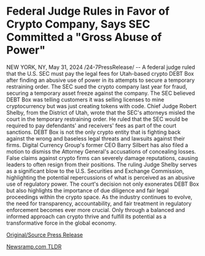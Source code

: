 # Federal Judge Rules in Favor of Crypto Company, Says SEC Committed a "Gross Abuse of Power"

NEW YORK, NY, May 31, 2024 /24-7PressRelease/ -- A federal judge ruled that the U.S. SEC must pay the legal fees for Utah-based crypto DEBT Box after finding an abusive use of power in its attempts to secure a temporary restraining order.   The SEC sued the crypto company last year for fraud, securing a temporary asset freeze against the company. The SEC believed DEBT Box was telling customers it was selling licenses to mine cryptocurrency but was just creating tokens with code.   Chief Judge Robert Shelby, from the District of Utah, wrote that the SEC's attorneys misled the court in the temporary restraining order. He ruled that the SEC would be required to pay defendants' and receivers' fees as part of the court sanctions.   DEBT Box is not the only crypto entity that is fighting back against the wrong and baseless legal threats and lawsuits against their firms. Digital Currency Group's former CEO Barry Silbert has also filed a motion to dismiss the Attorney General's accusations of concealing losses.   False claims against crypto firms can severely damage reputations, causing leaders to often resign from their positions.   The ruling Judge Shelby serves as a significant blow to the U.S. Securities and Exchange Commission, highlighting the potential repercussions of what is perceived as an abusive use of regulatory power. The court's decision not only exonerates DEBT Box but also highlights the importance of due diligence and fair legal proceedings within the crypto space.   As the industry continues to evolve, the need for transparency, accountability, and fair treatment in regulatory enforcement becomes ever more crucial. Only through a balanced and informed approach can crypto thrive and fulfill its potential as a transformative force in the global economy. 

[Original/Source Press Release](https://www.24-7pressrelease.com/press-release/511295/federal-judge-rules-in-favor-of-crypto-company-says-sec-committed-a-gross-abuse-of-power) 

[Newsramp.com TLDR](https://newsramp.com/None) 